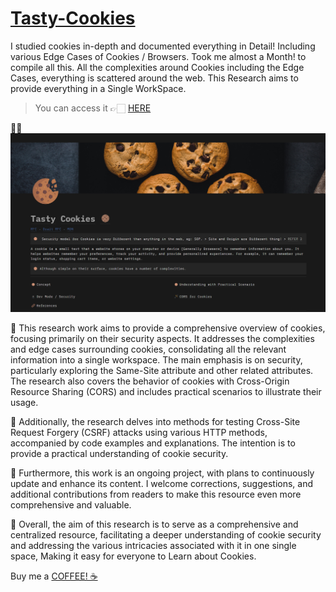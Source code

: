 # [Tasty-Cookies](https://bit.ly/Tasty-Cookies)
I studied cookies in-depth and documented everything in Detail! Including various Edge Cases of Cookies / Browsers. Took me almost a Month! to compile all this. All the complexities around Cookies including the Edge Cases, everything is scattered around the web. This Research aims to provide everything in a Single WorkSpace.

> You can access it 👉🏻 [HERE](https://bit.ly/Tasty-Cookies)

🥷🏻
![Screenshot of Notion Workspace](https://github.com/Shubham-SRT/Tasty-Cookies/blob/3bf937e9a136d665059a7c9d65e28d5d7a43f660/TastyCookies.png?raw=true)

🔸 This research work aims to provide a comprehensive overview of cookies, focusing primarily on their security aspects. It addresses the complexities and edge cases     surrounding cookies, consolidating all the relevant information into a single workspace. The main emphasis is on security, particularly exploring the Same-Site       attribute and other related attributes. The research also covers the behavior of cookies with Cross-Origin Resource Sharing (CORS) and includes practical             scenarios to illustrate their usage.

🔸 Additionally, the research delves into methods for testing Cross-Site Request Forgery (CSRF) attacks using various HTTP methods, accompanied by code examples and    explanations. The intention is to provide a practical understanding of cookie security.

🔸 Furthermore, this work is an ongoing project, with plans to continuously update and enhance its content.
   I welcome corrections, suggestions, and additional contributions from readers to make this resource even more comprehensive and valuable.

🔸 Overall, the aim of this research is to serve as a comprehensive and centralized resource, facilitating a deeper understanding of cookie security and addressing       the various intricacies associated with it in one single space, Making it easy for everyone to Learn about Cookies.

Buy me a [COFFEE! ☕](https://www.buymeacoffee.com/shubham_srt)
